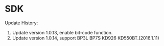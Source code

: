 # SDK
Update History:
1. Update version 1.0.13, enable bit-code function.
2. Update version 1.0.14, support BP3L BP7S KD926 KD550BT.(2016.1.11)
